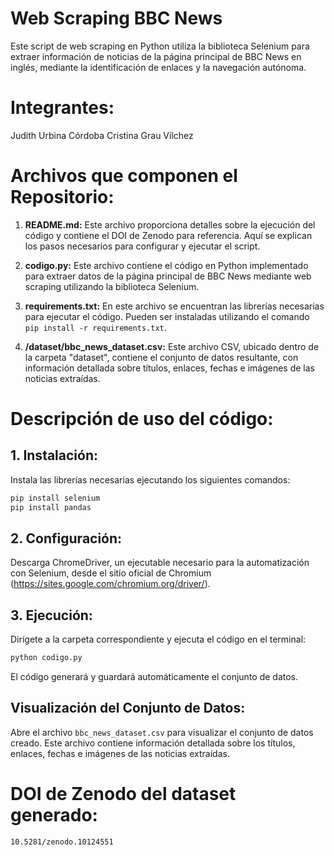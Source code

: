 # Web Scraping BBC News

Este script de web scraping en Python utiliza la biblioteca Selenium para extraer información de noticias de la página principal de BBC News en inglés, mediante la identificación de enlaces y la navegación autónoma.

# Integrantes:
Judith Urbina Córdoba
Cristina Grau Vílchez

# Archivos que componen el Repositorio:

1. **README.md:** Este archivo proporciona detalles sobre la ejecución del código y contiene el DOI de Zenodo para referencia. Aquí se explican los pasos necesarios para configurar y ejecutar el script.

2. **codigo.py:** Este archivo contiene el código en Python implementado para extraer datos de la página principal de BBC News mediante web scraping utilizando la biblioteca Selenium.

3. **requirements.txt:** En este archivo se encuentran las librerías necesarias para ejecutar el código. Pueden ser instaladas utilizando el comando `pip install -r requirements.txt`.

4. **/dataset/bbc_news_dataset.csv:** Este archivo CSV, ubicado dentro de la carpeta "dataset", contiene el conjunto de datos resultante, con información detallada sobre títulos, enlaces, fechas e imágenes de las noticias extraídas.

# Descripción de uso del código:
## 1. Instalación:

Instala las librerías necesarias ejecutando los siguientes comandos:

```bash
pip install selenium
pip install pandas
```

## 2. Configuración:

Descarga ChromeDriver, un ejecutable necesario para la automatización con Selenium, desde el sitio oficial de Chromium (https://sites.google.com/chromium.org/driver/).

## 3. Ejecución:

Dirígete a la carpeta correspondiente y ejecuta el código en el terminal:

```bash
python codigo.py
```

El código generará y guardará automáticamente el conjunto de datos.

## Visualización del Conjunto de Datos:

Abre el archivo `bbc_news_dataset.csv` para visualizar el conjunto de datos creado. Este archivo contiene información detallada sobre los títulos, enlaces, fechas e imágenes de las noticias extraídas.

# DOI de Zenodo del dataset generado:
```bash
10.5281/zenodo.10124551
```
